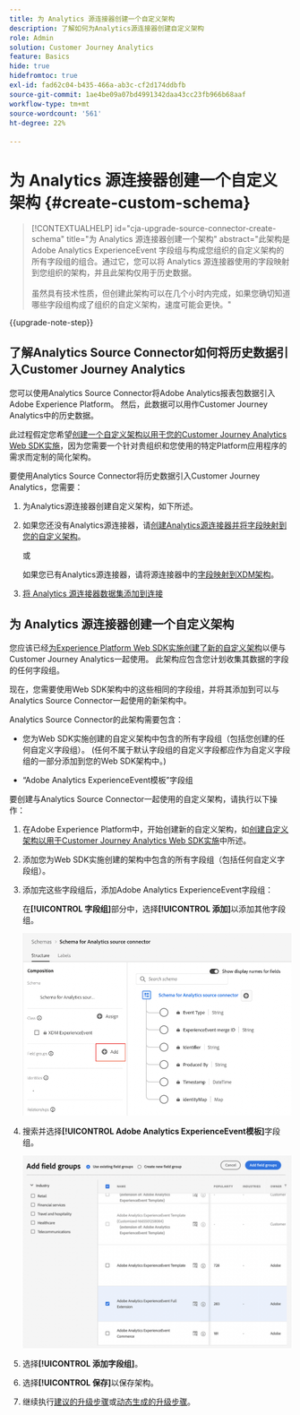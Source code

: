 ```yaml
---
title: 为 Analytics 源连接器创建一个自定义架构
description: 了解如何为Analytics源连接器创建自定义架构
role: Admin
solution: Customer Journey Analytics
feature: Basics
hide: true
hidefromtoc: true
exl-id: fad62c04-b435-466a-ab3c-cf2d174ddbfb
source-git-commit: 1ae4be09a07bd4991342daa43cc23fb966b68aaf
workflow-type: tm+mt
source-wordcount: '561'
ht-degree: 22%

---
```


# 为 Analytics 源连接器创建一个自定义架构 {#create-custom-schema}

<!-- markdownlint-disable MD034 -->

>[!CONTEXTUALHELP]
>id="cja-upgrade-source-connector-create-schema"
>title="为 Analytics 源连接器创建一个架构"
>abstract="此架构是 Adobe Analytics ExperienceEvent 字段组与构成您组织的自定义架构的所有字段组的组合。通过它，您可以将 Analytics 源连接器使用的字段映射到您组织的架构，并且此架构仅用于历史数据。<br><br>虽然具有技术性质，但创建此架构可以在几个小时内完成，如果您确切知道哪些字段组构成了组织的自定义架构，速度可能会更快。"

<!-- markdownlint-enable MD034 -->

{{upgrade-note-step}}

## 了解Analytics Source Connector如何将历史数据引入Customer Journey Analytics

您可以使用Analytics Source Connector将Adobe Analytics报表包数据引入Adobe Experience Platform。 然后，此数据可以用作Customer Journey Analytics中的历史数据。

此过程假定您希望[创建一个自定义架构以用于您的Customer Journey Analytics Web SDK实施](/help/getting-started/cja-upgrade/cja-upgrade-schema-create.md)，因为您需要一个针对贵组织和您使用的特定Platform应用程序的需求而定制的简化架构。

要使用Analytics Source Connector将历史数据引入Customer Journey Analytics，您需要：

1. 为Analytics源连接器创建自定义架构，如下所述。

1. 如果您还没有Analytics源连接器，请[创建Analytics源连接器并将字段映射到您的自定义架构](/help/getting-started/cja-upgrade/cja-upgrade-source-connector.md)。

   或

   如果您已有Analytics源连接器，请将源连接器中的[字段映射到XDM架构](/help/getting-started/cja-upgrade/cja-upgrade-from-source-connector.md)。

1. [将 Analytics 源连接器数据集添加到连接](/help/getting-started/cja-upgrade/cja-upgrade-source-connector-dataset.md)

## 为 Analytics 源连接器创建一个自定义架构

您应该已经[为Experience Platform Web SDK实施创建了新的自定义架构](/help/getting-started/cja-upgrade/cja-upgrade-schema-create.md)以便与Customer Journey Analytics一起使用。 此架构应包含您计划收集其数据的字段的任何字段组。

现在，您需要使用Web SDK架构中的这些相同的字段组，并将其添加到可以与Analytics Source Connector一起使用的新架构中。

Analytics Source Connector的此架构需要包含：

* 您为Web SDK实施创建的自定义架构中包含的所有字段组（包括您创建的任何自定义字段组）。 (任何不属于默认字段组的自定义字段都应作为自定义字段组的一部分添加到您的Web SDK架构中。)

* “Adobe Analytics ExperienceEvent模板”字段组

要创建与Analytics Source Connector一起使用的自定义架构，请执行以下操作：

1. 在Adobe Experience Platform中，开始创建新的自定义架构，如[创建自定义架构以用于Customer Journey Analytics Web SDK实施](/help/getting-started/cja-upgrade/cja-upgrade-schema-create.md)中所述。

1. 添加您为Web SDK实施创建的架构中包含的所有字段组（包括任何自定义字段组）。

1. 添加完这些字段组后，添加Adobe Analytics ExperienceEvent字段组：

   在&#x200B;**[!UICONTROL 字段组]**&#x200B;部分中，选择&#x200B;**[!UICONTROL 添加]**&#x200B;以添加其他字段组。

   ![将字段组添加到架构](assets/schema-add-field-group.png)

1. 搜索并选择&#x200B;**[!UICONTROL Adobe Analytics ExperienceEvent模板]**&#x200B;字段组。

   ![添加Adobe Analytics ExperienceEvent字段组](assets/schema-experienceevent.png)

1. 选择&#x200B;**[!UICONTROL 添加字段组]**。

1. 选择&#x200B;**[!UICONTROL 保存]**&#x200B;以保存架构。

1. 继续执行[建议的升级步骤](/help/getting-started/cja-upgrade/cja-upgrade-recommendations.md#recommended-upgrade-steps-for-most-organizations)或[动态生成的升级步骤](https://gigazelle.github.io/cja-ttv/)。
